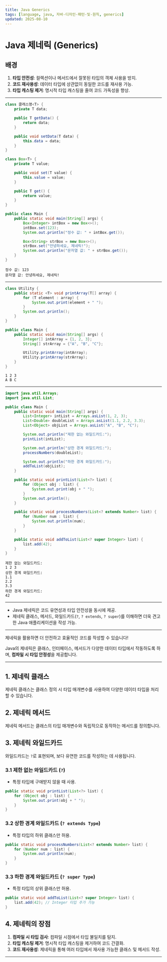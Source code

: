 ```yaml
---
title: Java Generics
tags: [language, java, 자바-디자인-패턴-및-원칙, generics]
updated: 2025-08-10
---
```


# Java 제네릭 (Generics)

## 배경
1. **타입 안전성**: 컬렉션이나 메서드에서 잘못된 타입의 객체 사용을 방지.
2. **코드 재사용성**: 데이터 타입에 상관없이 동일한 코드를 재사용 가능.
3. **타입 캐스팅 제거**: 명시적 타입 캐스팅을 줄여 코드 가독성을 향상.

---

```java
class 클래스명<T> {
    private T data;

    public T getData() {
        return data;
    }

    public void setData(T data) {
        this.data = data;
    }
}
```

```java
class Box<T> {
    private T value;

    public void set(T value) {
        this.value = value;
    }

    public T get() {
        return value;
    }
}

public class Main {
    public static void main(String[] args) {
        Box<Integer> intBox = new Box<>();
        intBox.set(123);
        System.out.println("정수 값: " + intBox.get());

        Box<String> strBox = new Box<>();
        strBox.set("안녕하세요, 제네릭!");
        System.out.println("문자열 값: " + strBox.get());
    }
}
```

```
정수 값: 123
문자열 값: 안녕하세요, 제네릭!
```

---

```java
class Utility {
    public static <T> void printArray(T[] array) {
        for (T element : array) {
            System.out.print(element + " ");
        }
        System.out.println();
    }
}
```

```java
public class Main {
    public static void main(String[] args) {
        Integer[] intArray = {1, 2, 3};
        String[] strArray = {"A", "B", "C"};

        Utility.printArray(intArray);
        Utility.printArray(strArray);
    }
}
```

```
1 2 3 
A B C
```

---

```java
import java.util.Arrays;
import java.util.List;

public class Main {
    public static void main(String[] args) {
        List<Integer> intList = Arrays.asList(1, 2, 3);
        List<Double> doubleList = Arrays.asList(1.1, 2.2, 3.3);
        List<Object> objList = Arrays.asList("A", "B", "C");

        System.out.println("제한 없는 와일드카드:");
        printList(intList);

        System.out.println("상한 경계 와일드카드:");
        processNumbers(doubleList);

        System.out.println("하한 경계 와일드카드:");
        addToList(objList);
    }

    public static void printList(List<?> list) {
        for (Object obj : list) {
            System.out.print(obj + " ");
        }
        System.out.println();
    }

    public static void processNumbers(List<? extends Number> list) {
        for (Number num : list) {
            System.out.println(num);
        }
    }

    public static void addToList(List<? super Integer> list) {
        list.add(42);
    }
}
```

```
제한 없는 와일드카드:
1 2 3 
상한 경계 와일드카드:
1.1
2.2
3.3
하한 경계 와일드카드:
42
```

---

- Java 제네릭은 코드 유연성과 타입 안전성을 동시에 제공.
- 제네릭 클래스, 메서드, 와일드카드(`?`, `? extends`, `? super`)를 이해하면 더욱 견고한 Java 애플리케이션을 작성 가능.

---

제네릭을 활용하면 더 안전하고 효율적인 코드를 작성할 수 있습니다!






Java의 제네릭은 클래스, 인터페이스, 메서드가 다양한 데이터 타입에서 작동하도록 하며, **컴파일 시 타입 안정성**을 제공합니다.

---





## **1. 제네릭 클래스**
제네릭 클래스는 클래스 정의 시 타입 매개변수를 사용하여 다양한 데이터 타입을 처리할 수 있습니다.

## **2. 제네릭 메서드**
제네릭 메서드는 클래스의 타입 매개변수와 독립적으로 동작하는 메서드를 정의합니다.

## **3. 제네릭 와일드카드**
와일드카드는 `?`로 표현되며, 보다 유연한 코드를 작성하는 데 사용됩니다.

### **3.1 제한 없는 와일드카드 (`?`)**
- 특정 타입에 구애받지 않을 때 사용.

```java
public static void printList(List<?> list) {
    for (Object obj : list) {
        System.out.print(obj + " ");
    }
}
```

### **3.2 상한 경계 와일드카드 (`? extends Type`)**
- 특정 타입의 하위 클래스만 허용.

```java
public static void processNumbers(List<? extends Number> list) {
    for (Number num : list) {
        System.out.println(num);
    }
}
```

### **3.3 하한 경계 와일드카드 (`? super Type`)**
- 특정 타입의 상위 클래스만 허용.

```java
public static void addToList(List<? super Integer> list) {
    list.add(42); // Integer 타입 추가 가능
}
```

## **4. 제네릭의 장점**
1. **컴파일 시 타입 검사**: 컴파일 시점에서 타입 불일치를 탐지.
2. **타입 캐스팅 제거**: 명시적 타입 캐스팅을 제거하여 코드 간결화.
3. **코드 재사용성**: 제네릭을 통해 여러 타입에서 재사용 가능한 클래스 및 메서드 작성.

---


